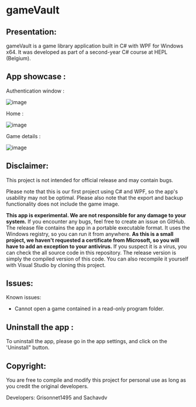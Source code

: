 # gameVault

## Presentation:

gameVault is a game library application built in C# with WPF for Windows x64.
It was developed as part of a second-year C# course at HEPL (Belgium).

## App showcase :

Authentication window :

![image](https://github.com/user-attachments/assets/1306ed74-99e0-404b-8227-0df8cc35f592)

Home :

![image](https://github.com/user-attachments/assets/b9feeb7c-2514-40ac-abce-75eae2283be4)

Game details :

![image](https://github.com/user-attachments/assets/b30ed5c9-dddb-4370-a634-6bc0eb22e0e6)

## Disclaimer:

This project is not intended for official release and may contain bugs.

Please note that this is our first project using C# and WPF, so the app's usability may not be optimal.
Please also note that the export and backup functionality does not include the game image.

**This app is experimental. We are not responsible for any damage to your system.**
If you encounter any bugs, feel free to create an issue on GitHub.
The release file contains the app in a portable executable format. It uses the Windows registry, so you can run it from anywhere.
**As this is a small project, we haven't requested a certificate from Microsoft, so you will have to add an exception to your antivirus.**
If you suspect it is a virus, you can check the all source code in this repository. The release version is simply the compiled version of this code.
You can also recompile it yourself with Visual Studio by cloning this project.

## Issues:

Known issues:
- Cannot open a game contained in a read-only program folder.

## Uninstall the app :

To uninstall the app, please go in the app settings, and click on the 'Uninstall" button.

## Copyright:
You are free to compile and modify this project for personal use as long as you credit the original developers.

Developers: Grisonnet1495 and Sachavdv
